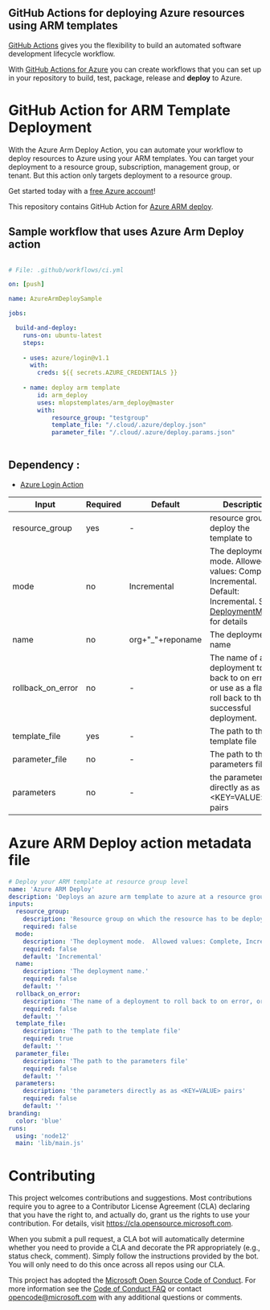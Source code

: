 ## GitHub Actions for deploying Azure resources using ARM templates

[GitHub Actions](https://help.github.com/en/articles/about-github-actions)  gives you the flexibility to build an automated software development lifecycle workflow. 

With [GitHub Actions for Azure](https://github.com/Azure/actions/) you can create workflows that you can set up in your repository to build, test, package, release and **deploy** to Azure. 

# GitHub Action for ARM Template Deployment
With the Azure Arm Deploy Action, you can automate your workflow to deploy resources to Azure  using your ARM templates.
You can target your deployment to a resource group, subscription, management group, or tenant.
But this action only targets deployment to a resource group.

Get started today with a [free Azure account](https://azure.com/free/open-source)!

This repository contains GitHub Action for [Azure ARM deploy](https://github.com/mlopstemplates/arm_deploy/blob/master/.github/workflows/ci.yml).

## Sample workflow that uses Azure Arm Deploy action

```yaml

# File: .github/workflows/ci.yml

on: [push]

name: AzureArmDeploySample

jobs:

  build-and-deploy:
    runs-on: ubuntu-latest
    steps:
    
    - uses: azure/login@v1.1
      with:
        creds: ${{ secrets.AZURE_CREDENTIALS }}
    
    - name: deploy arm template
        id: arm_deploy
        uses: mlopstemplates/arm_deploy@master
        with:
            resource_group: "testgroup"
            template_file: "/.cloud/.azure/deploy.json"
            parameter_file: "/.cloud/.azure/deploy.params.json"
    
```

## Dependency :

- [Azure Login Action](https://github.com/Azure/login)


| Input | Required | Default | Description |
| ----- | -------- | ------- | ----------- |
| resource_group | yes | - | resource group to deploy the template to |
| mode | no | Incremental | The deployment mode.  Allowed values: Complete, Incremental.  Default: Incremental. See [DeploymentModes](https://docs.microsoft.com/en-us/azure/azure-resource-manager/templates/deployment-modes) for details|
| name | no | org+"_"+reponame | The deployment name |
| rollback_on_error | no | - | The name of a deployment to roll back to on error, or use as a flag to roll back to the last successful deployment. |
| template_file | yes | - |  The path to the template file |
| parameter_file | no | - | The path to the parameters file.|
| parameters | no | - | the parameters directly as as <KEY=VALUE> pairs |


# Azure ARM Deploy action metadata file

```yaml
# Deploy your ARM template at resource group level
name: 'Azure ARM Deploy'
description: 'Deploys an azure arm template to azure at a resource group level'
inputs: 
  resource_group: 
    description: 'Resource group on which the resource has to be deployed'
    required: false
  mode:
    description: 'The deployment mode.  Allowed values: Complete, Incremental.  Default: Incremental.'
    required: false
    default: 'Incremental'
  name:
    description: 'The deployment name.'
    required: false
    default: ''
  rollback_on_error:
    description: 'The name of a deployment to roll back to on error, or use as a flag to roll back to the last successful deployment.'
    required: false
    default: ''
  template_file: 
    description: 'The path to the template file'
    required: true
    default: ''
  parameter_file:
    description: 'The path to the parameters file'
    required: false
    default: ''
  parameters:
    description: 'the parameters directly as as <KEY=VALUE> pairs'
    required: false
    default: ''
branding:
  color: 'blue'
runs:
  using: 'node12'
  main: 'lib/main.js'

```

# Contributing

This project welcomes contributions and suggestions.  Most contributions require you to agree to a
Contributor License Agreement (CLA) declaring that you have the right to, and actually do, grant us
the rights to use your contribution. For details, visit https://cla.opensource.microsoft.com.

When you submit a pull request, a CLA bot will automatically determine whether you need to provide
a CLA and decorate the PR appropriately (e.g., status check, comment). Simply follow the instructions
provided by the bot. You will only need to do this once across all repos using our CLA.

This project has adopted the [Microsoft Open Source Code of Conduct](https://opensource.microsoft.com/codeofconduct/).
For more information see the [Code of Conduct FAQ](https://opensource.microsoft.com/codeofconduct/faq/) or
contact [opencode@microsoft.com](mailto:opencode@microsoft.com) with any additional questions or comments.
